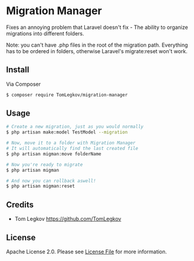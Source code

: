 # Migration Manager

Fixes an annoying problem that Laravel doesn't fix - The ability to organize migrations into different folders.

Note: you can't have .php files in the root of the migration path. Everything has to be ordered in folders, otherwise Laravel's migrate:reset won't work.

## Install

Via Composer

``` bash
$ composer require TomLegkov/migration-manager
```

## Usage

``` bash
# Create a new migration, just as you would normally
$ php artisan make:model TestModel --migration

# Now, move it to a folder with Migration Manager
# It will automatically find the last created file
$ php artisan migman:move folderName

# Now you're ready to migrate
$ php artisan migman

# And now you can rollback aswell!
$ php artisan migman:reset
```

## Credits

- Tom Legkov https://github.com/TomLegkov 

## License

Apache License 2.0. Please see [License File](LICENSE.md) for more information.
